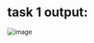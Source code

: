 # task 1 output:
   ![image](https://github.com/user-attachments/assets/aec47375-c331-44f2-877c-dbf262f7947a)

